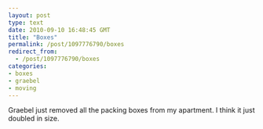 ```yaml
---
layout: post
type: text
date: 2010-09-10 16:48:45 GMT
title: "Boxes"
permalink: /post/1097776790/boxes
redirect_from: 
  - /post/1097776790/boxes
categories:
- boxes
- graebel
- moving
---
```

Graebel just removed all the packing boxes from my apartment. I think it just doubled in size.